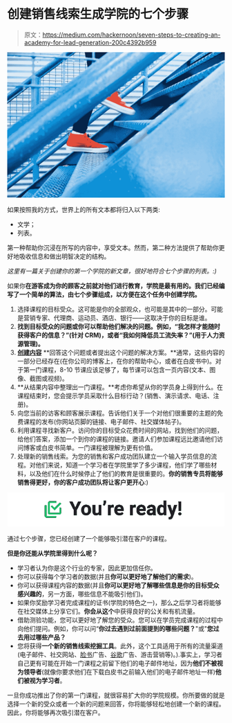 # 创建销售线索生成学院的七个步骤

> 原文：<https://medium.com/hackernoon/seven-steps-to-creating-an-academy-for-lead-generation-200c4392b959>

![](img/9f9141d41bf80ddc938fba219664855b.png)

如果按照我的方式，世界上的所有文本都将归入以下两类:

*   文学；
*   列表。

第一种帮助你沉浸在所写的内容中，享受文本。然而，第二种方法提供了帮助你更好地吸收信息和做出明智决定的结构。

*这里有一篇关于创建你的第一个学院的新文章，很好地符合七个步骤的列表。:)*

如果你**在游客成为你的顾客之前就对他们进行教育，学院是最有用的。我们已经编写了一个简单的算法，由七个步骤组成，以方便在这个任务中创建学院。**

1.  选择课程的目标受众。这可能是你的全部观众，也可能是其中的一部分。可能是营销专家、代理商、运动员、酒店、银行——这取决于你的目标是谁。
2.  **找到目标受众的问题或你可以帮助他们解决的问题。例如，“我怎样才能随时获得客户的信息？”(针对 CRM)，或者“我如何降低员工流失率？”(用于人力资源管理)。**
3.  [**创建内容**](https://artplusmarketing.com/tagged/content-creation) **回答这个问题或者提出这个问题的解决方案。**通常，这些内容的一部分已经存在(在你公司的博客上，在你的帮助中心，或者在白皮书中)。对于第一门课程，8-10 节课应该足够了，每节课可以包含一页内容(文本、图像、截图或视频)。
4.  **从结果内容中整理出一门课程。**考虑你希望从你的学员身上得到什么。在课程结束时，您会提示学员采取什么目标行动？(销售、演示请求、电话、注册)。
5.  向您当前的访客和顾客展示课程。告诉他们关于一个对他们很重要的主题的免费课程的发布(你网站页脚的链接、电子邮件、社交媒体帖子)。
6.  利用课程寻找新客户。访问你的目标受众花费时间的网站，找到他们的问题，给他们答案，添加一个到你的课程的链接。邀请人们参加课程远比邀请他们访问博客或白皮书简单。一门课程被理解为更有价值。
7.  处理新的销售线索。为您的销售和客户成功团队建立一个输入学员信息的流程。对他们来说，知道一个学习者在学院里学了多少课程，他们学了哪些材料，以及他们在什么时候停止了他们的教育是很重要的。**你的销售专员将能够销售得更好，你的客户成功团队将让客户更开心**:)

![](img/adb5c512c36659e03b8babcfee9f5fee.png)

通过七个步骤，您已经创建了一个能够吸引潜在客户的课程。

**但是你还能从学院里得到什么呢？**

*   学习者认为你是这个行业的专家，因此更加信任你。
*   你可以获得每个学习者的数据(并且**你可以更好地了解他们的需求**)。
*   你可以获得课程内容的数据(并且**你可以更好地了解哪些信息是你的目标受众感兴趣的**，另一方面，哪些信息不能吸引他们)。
*   如果你奖励学习者完成课程的证书(学院的特色之一)，那么之后学习者将能够在社交媒体上分享它们。**你会从这个**中获得良好的公关和有机流量。
*   借助测验功能，您可以更好地了解您的受众。您可以在学员完成课程的过程中向他们提问。例如，你可以问“**你过去遇到过前面提到的哪些问题？**"或"**您过去用过哪些产品？**
*   您将获得**一个新的销售线索挖掘工具**。此外，这个工具适用于所有的流量渠道(电子邮件、社交网站、[脸书](https://hackernoon.com/tagged/facebook)广告、[谷歌](https://hackernoon.com/tagged/google)广告、游击营销等)。).事实上，学习者自己更有可能在开始一门课程之前留下他们的电子邮件地址，因为**他们不被视为领导者**(就像你要求他们在下载白皮书之前输入他们的电子邮件地址一样)**他们被视为学习者**。

一旦你成功推出了你的第一门课程，就很容易扩大你的学院规模。你所要做的就是选择一个新的受众或者一个新的问题来回答，你将能够轻松地创建一个新的课程。因此，你将能够再次吸引潜在客户。